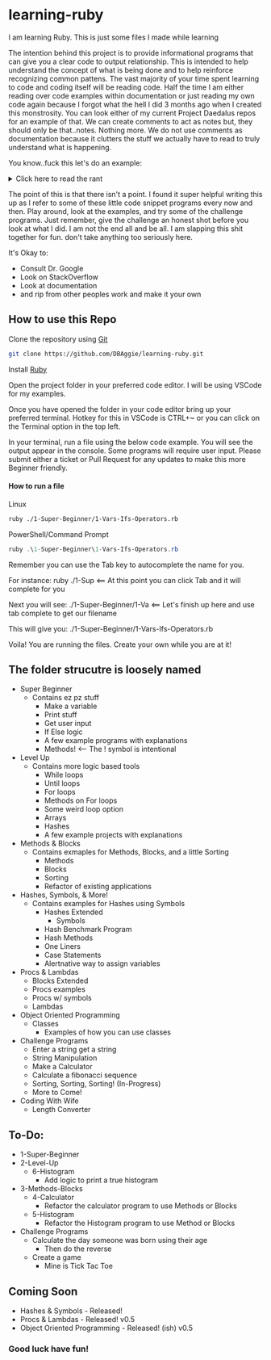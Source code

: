 # learning-ruby
I am learning Ruby. This is just some files I made while learning

The intention behind this project is to provide informational programs that can give you a clear code to output relationship. This is intended to help understand the concept of what is being done and to help reinforce recognizing common pattens. The vast majority of your time spent learning to code and coding itself will be reading code. Half the time I am either reading over code examples within documentation or just reading my own code again because I forgot what the hell I did 3 months ago when I created this monstrosity. You can look either of my current Project Daedalus repos for an example of that. We can create comments to act as notes but, they should only be that..notes. Nothing more. We do not use comments as documentation because it clutters the stuff we actually have to read to truly understand what is happening.

You know..fuck this let's do an example:
<details>
  <summary>Click here to read the rant</summary>


Let's imagine we have the below ruby program
```ruby
def example_method
    print "Please enter a baseball team name: "
    team_name = gets.chomp
    if team_name.downcase == "rangers"
        puts "You chose correctly!"
    else
        puts "Wow...really. Just...please leave"
    end
    print "Would you like to enter another team name?: "
    answer = gets.chomp
    if answer.downcase == "no"
        return
    end
    system "cls"
    example_method()
end
example_method()
```


I could go through there and comment the code like so:
```ruby
# Method that asks for input from the user
# The method will check the input against our favorite team
# and output the approrpriate result
def example_method
    # Prompt the user for their baseball team name
    print "Please enter a baseball team name: "
    # Variable to store the users baseball team name
    team_name = gets.chomp

    #Logic to determine if it's the same as my favorite baseball team
    # First check if the users team name in lowercase is the same as my team name in lowercase
    if team_name.downcase == "rangers"
        # Output my sanity levels as I continue to write comments
        puts "You chose correctly"
    # Else we take me out behind the barn and put me down
    else
        # Outputting the shame I brought on my family for doing this in code
        puts "Wow...really. Just...please leave"
    end
    # Next we print out the party they will have when my comments are finally removed..You get it
    print "Would you like to enter another team name?: "
    answer = gets.chomp
    if answer.downcase == "no"
        return
    end
    system "cls"
    example_method()
end
example_method()
```


A much better method is:
```ruby
# Method to take input and return a result*/
def example_method
    # Prompt for user input and save input to variable
    print "Please enter a baseball team name: "
    team_name = gets.chomp

    # Check if input is equal to favorite team
    if team_name.downcase == "rangers"
        puts "You chose correctly!"
    else
        puts "Wow...really. Just...please leave"
    end

    # Prompt to run program again
    print "Would you like to enter another team name?: "
    answer = gets.chomp
    if answer.downcase == "no"
        return
    end
    system "cls"
    example_method()
end
example_method()
```

This is minimal commenting in action. It gives you the highlights and you fill in the blanks by reading throug the code. It makes it quick to find sections in the code and doesn't force us to read the biography of a neurotic ametuer coder. 

You might be thinking to yourself when you get into the programs in this repo *But you do it all the time*. Do as I say. Not as I do. When I write things that aren't learning tools I don't use them to the extent I do here. You will find that I reduce the number of comments you see as you progress through the programs. 

Anyway, comment rant over. 
</details>


The point of this is that there isn't a point. I found it super helpful writing this up as I refer to some of these little code snippet programs every now and then. Play around, look at the examples, and try some of the challenge programs. Just remember, give the challenge an honest shot before you look at what I did. I am not the end all and be all. I am slapping this shit together for fun. don't take anything too seriously here. 

It's Okay to:
- Consult Dr. Google
- Look on StackOverflow
- Look at documentation
- and rip from other peoples work and make it your own

## How to use this Repo
Clone the repository using [Git](https://git-scm.com/downloads)

```bash
git clone https://github.com/DBAggie/learning-ruby.git
```

Install [Ruby](https://www.ruby-lang.org/en/)

Open the project folder in your preferred code editor.
I will be using VSCode for my examples.

Once you have opened the folder in your code editor bring up your preferred terminal.
Hotkey for this in VSCode is CTRL+~ or you can click on the Terminal option in the top left.

In your terminal, run a file using the below code example. You will see the output appear in the console. Some programs will require user input. Please submit either a ticket or Pull Request for any updates to make this more Beginner friendly.

#### How to run a file
Linux
```bash
ruby ./1-Super-Beginner/1-Vars-Ifs-Operators.rb
```

PowerShell/Command Prompt
```powershell
ruby .\1-Super-Beginner\1-Vars-Ifs-Operators.rb
```

Remember you can use the Tab key to autocomplete the name for you.

For instance: ruby ./1-Sup <== At this point you can click Tab and it will complete for you

Next you will see: ./1-Super-Beginner/1-Va  <== Let's finish up here and use tab complete to get our filename

This will give you: ./1-Super-Beginner/1-Vars-Ifs-Operators.rb

Voila! You are running the files. Create your own while you are at it!


## The folder strucutre is loosely named
- Super Beginner
    - Contains ez pz stuff
        - Make a variable
        - Print stuff
        - Get user input
        - If Else logic
        - A few example programs with explanations
        - Methods! <-- The ! symbol is intentional
- Level Up
    - Contains more logic based tools
        - While loops
        - Until loops
        - For loops
        - Methods on For loops
        - Some weird loop option
        - Arrays
        - Hashes
        - A few example projects with explanations
- Methods & Blocks
    - Contains exmaples for Methods, Blocks, and a little Sorting
        - Methods
        - Blocks
        - Sorting
        - Refactor of existing applications
- Hashes, Symbols, & More!
    - Contains examples for Hashes using Symbols
        - Hashes Extended
            - Symbols
        - Hash Benchmark Program
        - Hash Methods
        - One Liners
        - Case Statements
        - Alertnative way to assign variables
- Procs & Lambdas
  - Blocks Extended
  - Procs examples
  - Procs w/ symbols
  - Lambdas
- Object Oriented Programming
  - Classes
    - Examples of how you can use classes
- Challenge Programs
  - Enter a string get a string
  - String Manipulation
  - Make a Calculator
  - Calculate a fibonacci sequence
  - Sorting, Sorting, Sorting! (In-Progress)
  - More to Come!
- Coding With Wife
  - Length Converter

## To-Do:
- 1-Super-Beginner
- 2-Level-Up
    - 6-Histogram
        - Add logic to print a true histogram
- 3-Methods-Blocks
    - 4-Calculator
        - Refactor the calculator program to use Methods or Blocks
    - 5-Histogram
        - Refactor the Histogram program to use Method or Blocks
- Challenge Programs
  - Calculate the day someone was born using their age
    - Then do the reverse
  - Create a game
    - Mine is Tick Tac Toe

## Coming Soon
- Hashes & Symbols - Released!
- Procs & Lambdas - Released! v0.5
- Object Oriented Programming - Released! (ish) v0.5

### Good luck have fun!